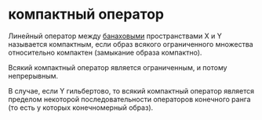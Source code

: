 # компактный оператор
Линейный оператор между [банаховыми](%D0%B1%D0%B0%D0%BD%D0%B0%D1%85%D0%BE%D0%B2%D0%BE%20%D0%BF%D1%80%D0%BE%D1%81%D1%82%D1%80%D0%B0%D0%BD%D1%81%D1%82%D0%B2%D0%BE) пространствами X и Y называется компактным, если образ всякого ограниченного множества относительно компактен (замыкание образа компактно).

Всякий компактный оператор является ограниченным, и потому непрерывным.

В случае, если Y гильбертово, то всякий компактный оператор является пределом некоторой последовательности операторов конечного ранга (то есть у которых конечномерный образ).